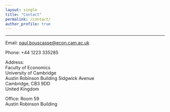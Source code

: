 ```yaml
---
layout: single
title: "Contact"
permalink: /contact/
author_profile: true
---
```

<hr />

Email: [paul.bouscasse@econ.cam.ac.uk](mailto:paul.bouscasse@econ.cam.ac.uk)

Phone: +44 1223 335285

Address:  
Faculty of Economics  
University of Cambridge  
Austin Robinson Building
Sidgwick Avenue  
Cambridge, CB3 9DD  
United Kingdom  

Office: 
Room 59  
Austin Robinson Building
